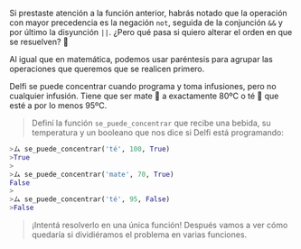 Si prestaste atención a la función anterior, habrás notado que la operación con mayor precedencia es la negación `not`, seguida de la conjunción `&&` y por último la disyunción `||`. ¿Pero qué pasa si quiero alterar el orden en que se resuelven? :thought_balloon:

Al igual que en matemática, podemos usar paréntesis para agrupar las operaciones que queremos que se realicen primero.

Delfi se puede concentrar cuando programa y toma infusiones, pero no cualquier infusión. Tiene que ser mate :mate: a exactamente 80ºC o té :tea: que esté a por lo menos 95ºC.

> Definí la función `se_puede_concentrar` que recibe una bebida, su temperatura y un booleano que nos dice si Delfi está programando:
>
``` python
>ム se_puede_concentrar('té', 100, True)
>True
>
>ム se_puede_concentrar('mate', 70, True)
False
>
>ム se_puede_concentrar('té', 95, False)
>False
```
> ¡Intentá resolverlo en una única función! Después vamos a ver cómo quedaría si dividiéramos el problema en varias funciones. 


